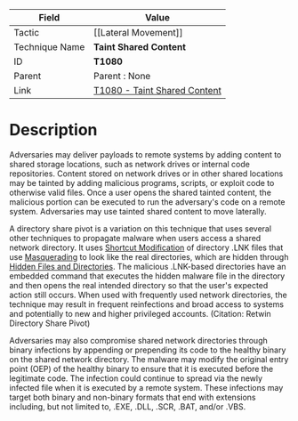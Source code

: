 
|Field|Value|
|---|---|
|Tactic|[[Lateral Movement]]|
|Technique Name|**Taint Shared Content**|
|ID|**T1080**|
|Parent|Parent : None|
|Link|[T1080 - Taint Shared Content](https://attack.mitre.org/techniques/T1080)|

# Description


Adversaries may deliver payloads to remote systems by adding content to shared storage locations, such as network drives or internal code repositories. Content stored on network drives or in other shared locations may be tainted by adding malicious programs, scripts, or exploit code to otherwise valid files. Once a user opens the shared tainted content, the malicious portion can be executed to run the adversary's code on a remote system. Adversaries may use tainted shared content to move laterally.

A directory share pivot is a variation on this technique that uses several other techniques to propagate malware when users access a shared network directory. It uses [Shortcut Modification](https://attack.mitre.org/techniques/T1547/009) of directory .LNK files that use [Masquerading](https://attack.mitre.org/techniques/T1036) to look like the real directories, which are hidden through [Hidden Files and Directories](https://attack.mitre.org/techniques/T1564/001). The malicious .LNK-based directories have an embedded command that executes the hidden malware file in the directory and then opens the real intended directory so that the user's expected action still occurs. When used with frequently used network directories, the technique may result in frequent reinfections and broad access to systems and potentially to new and higher privileged accounts. (Citation: Retwin Directory Share Pivot)

Adversaries may also compromise shared network directories through binary infections by appending or prepending its code to the healthy binary on the shared network directory. The malware may modify the original entry point (OEP) of the healthy binary to ensure that it is executed before the legitimate code. The infection could continue to spread via the newly infected file when it is executed by a remote system. These infections may target both binary and non-binary formats that end with extensions including, but not limited to, .EXE, .DLL, .SCR, .BAT, and/or .VBS.